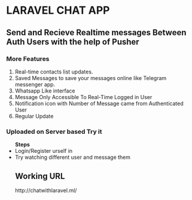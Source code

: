 <html><strong><h1>LARAVEL CHAT APP</h1></strong>
    
<h2> Send and Recieve Realtime messages Between Auth Users with the help of Pusher </h2>

<h3> More Features </h3>

1. Real-time contacts list updates.
2. Saved Messages to save your messages online like Telegram messenger app.
3. Whatsapp Like interface
4. Message Only Accessible To Real-Time Logged in User
5. Notification icon with Number of Message came from Authenticated User
6. Regular Update

<h3> Uploaded on  Server based Try it </h3>
<ul> <strong> Steps </strong>
    <li>Login/Register urself in</li>
    <li>Try watching different user and message them </li>
    
  
    
   <h2> Working URL </h2>
   http://chatwithlaravel.ml/

